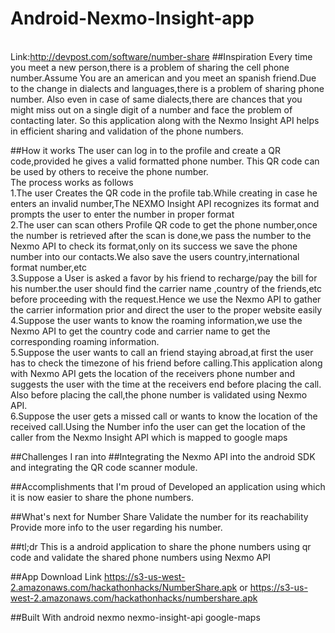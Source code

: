 # Android-Nexmo-Insight-app
<br/>Link:http://devpost.com/software/number-share
##Inspiration
Every time you meet a new person,there is a problem of sharing the cell phone number.Assume You are an american and you meet an spanish friend.Due to the change in dialects and languages,there is a problem of sharing phone number. Also even in case of same dialects,there are chances that you might miss out on a single digit of a number and face the problem of contacting later. So this application along with the Nexmo Insight API helps in efficient sharing and validation of the phone numbers.

##How it works
The user can log in to the profile and create a QR code,provided he gives a valid formatted phone number. This QR code can be used by others to receive the phone number. 
<br/>The process works as follows 
<br/>1.The user Creates the QR code in the profile tab.While creating in case he enters an invalid number,The NEXMO Insight API recognizes its format and prompts the user to enter the number in proper format 
<br/>2.The user can scan others Profile QR code to get the phone number,once the number is retrieved after the scan is done,we pass the number to the Nexmo API to check its format,only on its success we save the phone number into our contacts.We also save the users country,international format number,etc 
<br/>3.Suppose a User is asked a favor by his friend to recharge/pay the bill for his number.the user should find the carrier name ,country of the friends,etc before proceeding with the request.Hence we use the Nexmo API to gather the carrier information prior and direct the user to the proper website easily 
<br/>4.Suppose the user wants to know the roaming information,we use the Nexmo API to get the country code and carrier name to get the corresponding roaming information. 
<br/>5.Suppose the user wants to call an friend staying abroad,at first the user has to check the timezone of his friend before calling.This application along with Nexmo API gets the location of the receivers phone number and suggests the user with the time at the receivers end before placing the call. Also before placing the call,the phone number is validated using Nexmo API. 
<br/>6.Suppose the user gets a missed call or wants to know the location of the received call.Using the Number info the user can get the location of the caller from the Nexmo Insight API which is mapped to google maps

##Challenges I ran into
##Integrating the Nexmo API into the android SDK and integrating the QR code scanner module.

##Accomplishments that I'm proud of
Developed an application using which it is now easier to share the phone numbers.

##What's next for Number Share
Validate the number for its reachability Provide more info to the user regarding his number.

##tl;dr This is a android application to share the phone numbers using qr code and validate the shared phone numbers using Nexmo API

##App Download Link https://s3-us-west-2.amazonaws.com/hackathonhacks/NumberShare.apk or https://s3-us-west-2.amazonaws.com/hackathonhacks/numbershare.apk

##Built With
android
nexmo
nexmo-insight-api
google-maps
